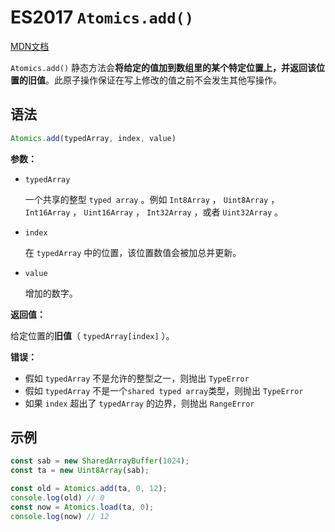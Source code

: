 # ES2017 `Atomics.add()`

[MDN文档](https://developer.mozilla.org/zh-CN/docs/Web/JavaScript/Reference/Global_Objects/Atomics/add)

`Atomics.add()` 静态方法会**将给定的值加到数组里的某个特定位置上，并返回该位置的旧值**。此原子操作保证在写上修改的值之前不会发生其他写操作。

## 语法

``` javascript
Atomics.add(typedArray, index, value)
```

**参数：**

* `typedArray`

  一个共享的整型 `typed array` 。例如 `Int8Array` ， `Uint8Array` ， `Int16Array` ， `Uint16Array` ， `Int32Array` ，或者 `Uint32Array` 。

* `index`

  在 `typedArray` 中的位置，该位置数值会被加总并更新。

* `value`

  增加的数字。

**返回值：**

给定位置的**旧值**（ `typedArray[index]` ）。

**错误：**

* 假如 `typedArray` 不是允许的整型之一，则抛出 `TypeError`
* 假如 `typedArray` 不是一个`shared typed array`类型，则抛出 `TypeError`
* 如果 `index` 超出了 `typedArray` 的边界，则抛出 `RangeError`

## 示例

``` javascript
const sab = new SharedArrayBuffer(1024);
const ta = new Uint8Array(sab);

const old = Atomics.add(ta, 0, 12);
console.log(old) // 0
const now = Atomics.load(ta, 0);
console.log(now) // 12
```
